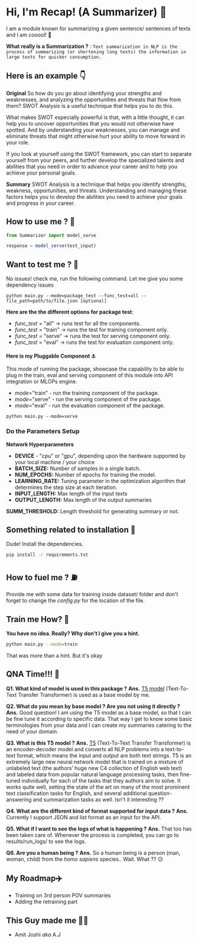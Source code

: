 # Hi, I'm Recap! (A Summarizer) 👋

I am a module known for summarizing a given sentence/ sentences of texts and I am cooool! 🧊

**What really is a Summarization ?** : `Text summarization in NLP is the process of summarizing (or shortening long texts) the information in large texts for quicker consumption.`

## Here is an example 👇

**Original**
So how do you go about identifying your strengths and weaknesses, and analyzing the opportunities and threats that flow from them? SWOT Analysis is a useful technique that helps you to do this.

What makes SWOT especially powerful is that, with a little thought, it can help you to uncover opportunities that you would not otherwise have spotted. And by understanding your weaknesses, you can manage and eliminate threats that might otherwise hurt your ability to move forward in your role.

If you look at yourself using the SWOT framework, you can start to separate yourself from your peers, and further develop the specialized talents and abilities that you need in order to advance your career and to help you achieve your personal goals.

**Summary**
SWOT Analysis is a technique that helps you identify strengths, weakness, opportunities, and threats. Understanding and managing these factors helps you to develop the abilities you need to achieve your goals and progress in your career.

## How to use me ? 💁

```javascript
from Summarizer import model_serve

response = model_serve(test_input)
```

## Want to test me ? 🧐

No issues! check me, run the following command. Let me give you some dependency issues

```
python main.py --mode=package_test --func_test=all --file_path=path/to/file.json [optional]
```

**Here are the the different options for package test**:

- _func_test_ = "all" -> runs test for all the components.
- _func_test_ = "train" -> runs the test for training component only.
- _func_test_ = "serve" -> runs the test for serving component only.
- _func_test_ = "eval" -> runs the test for evaluation component only.

#### Here is my Pluggable Component ⚓

This mode of running the package, showcase the capability to be able to plug in the train, eval and serving
component of this module into API integration or MLOPs engine.

- _mode_="train" - run the training component of the package.
- _mode_="serve" - run the serving component of the package.
- _mode_="eval" - run the evaluation component of the package.

`python main.py --mode=serve`

### Do the Parameters Setup

**Network Hyperparameters**

- **DEVICE** - "cpu" or "gpu", depending upon the hardware supported by your local machine / your choice
- **BATCH_SIZE:** Number of samples in a single batch.
- **NUM_EPOCHS:** Number of epochs for training the model.
- **LEARNING_RATE:** Tuning parameter in the optimization algorithm that determines the step size at each iteration.
- **INPUT_LENGTH:** Max length of the input texts
- **OUTPUT_LENGTH:** Max length of the output summaries

**SUMM_THRESHOLD:** Length threshold for generating summary or not.

## Something related to installation 🔨

Dude! Install the dependencies.

```sh
pip install -r requirements.txt
```

## How to fuel me ? ⛽

Provide me with some data for training inside dataset/ folder and don't forget to change the _config.py_ for the location of the file.

## Train me How? 🚅

**You have no idea. Really? Why don't I give you a hint.**

```sh
python main.py --mode=train
```

That was more than a hint. But it's okay

## QNA Time!!! 📣

**Q1. What kind of model is used in this package ?**
**Ans.** [T5 model](https://huggingface.co/transformers/model_doc/t5.html#t5forconditionalgeneration) (Text-To-Text Transfer Transformer) is used as a base model by me.

**Q2. What do you mean by base model ? Are you not using it directly ?**
**Ans.** Good question! I am using the T5 model as a base model, so that I can be fine tune it according to specific data. That way I get to know some basic terminologies from your data and I can create my summaries catering to the need of your domain.

**Q3. What is this T5 model ?**
**Ans.** [T5](https://huggingface.co/transformers/model_doc/t5.html) (Text-To-Text Transfer Transformer) is an encoder-decoder model and converts all NLP problems into a text-to-text format, which means the input and output are both text strings. T5 is an extremely large new neural network model that is trained on a mixture of unlabeled text (the authors’ huge new C4 collection of English web text) and labeled data from popular natural language processing tasks, then fine-tuned individually for each of the tasks that they authors aim to solve. It works quite well, setting the state of the art on many of the most prominent text classification tasks for English, and several additional question-answering and summarization tasks as well. Isn't it interesting ??

**Q4. What are the different kind of format supported for input data ?**
**Ans.** Currently I support JSON and list format as an input for the API.

**Q5. What if I want to see the logs of what is happening ?**
**Ans.** That too has been taken care of. Whenever the process is completed, you can go to results/run_logs/ to see the logs.

**Q6. Are you a human being ?**
**Ans.** So a human being is a person (man, woman, child) from the _homo sapiens_ species.. Wait. What ?? 😕

## My Roadmap✈️

- Training on 3rd person POV summaries
- Adding the retraining part

## This Guy made me 🦸‍♂️

- Amit Joshi _aka_ A.J
